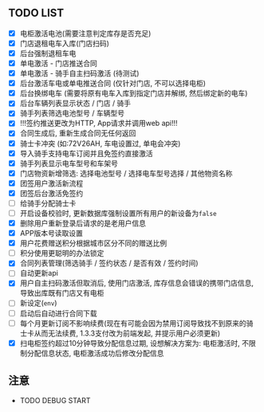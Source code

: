 ## TODO LIST

- [x] 电柜激活电池(需要注意判定库存是否充足)
- [x] 门店退租电车入库(门店扫码)
- [x] 后台强制退租车电
- [x] 单电激活 - 门店推送合同
- [x] 单电激活 - 骑手自主扫码激活 (待测试)
- [x] 后台激活车电或单电推送合同 (仅针对门店, 不可以选择电柜)
- [x] 后台换绑电车 (需要将原有电车入库到指定门店并解绑, 然后绑定新的电车)
- [x] 后台车辆列表显示状态 / 门店 / 骑手
- [x] 骑手列表筛选电池型号 / 车辆型号
- [x] !!!签约推送更改为HTTP, App请求并调用web api!!!
- [x] 合同生成后, 重新生成合同无任何返回
- [x] 骑士卡冲突 (如:72V26AH, 车电设置过, 单电会冲突)
- [x] 导入骑手支持电车订阅并且免签约直接激活
- [x] 骑手列表显示电车型号和车架号
- [x] 门店物资新增筛选: 选择电池型号 / 选择电车型号选择 / 其他物资名称
- [x] 团签用户激活新流程
- [x] 团签后台激活免签约
- [ ] 给骑手分配骑士卡
- [ ] 开启设备校验时, 更新数据库强制设置所有用户的新设备为`false`
- [x] 删除用户重新登录后请求的是老用户信息
- [x] APP版本号读取设置
- [x] 用户花费赠送积分根据城市区分不同的赠送比例
- [ ] 积分使用更聪明的办法锁定
- [x] 合同列表管理(筛选骑手 / 签约状态 / 是否有效 / 签约时间)
- [ ] 自动更新api
- [x] 用户自主扫码激活但取消后, 使用门店激活, 库存信息会错误的携带门店信息, 导致出库既有门店又有电柜
- [ ] 新设定(`env`)
- [ ] 启动后自动进行合同下载
- [ ] 每个月更新订阅不影响续费(现在有可能会因为禁用订阅导致找不到原来的骑士卡从而无法续费, 1.3.3支付改为前端发起, 并提示用户必须更新)
- [x] 扫电柜签约超过10分钟导致分配信息过期, 设想解决方案为: 电柜激活时, 不限制分配信息状态, 电柜激活成功后修改分配信息

## 注意

- TODO DEBUG START